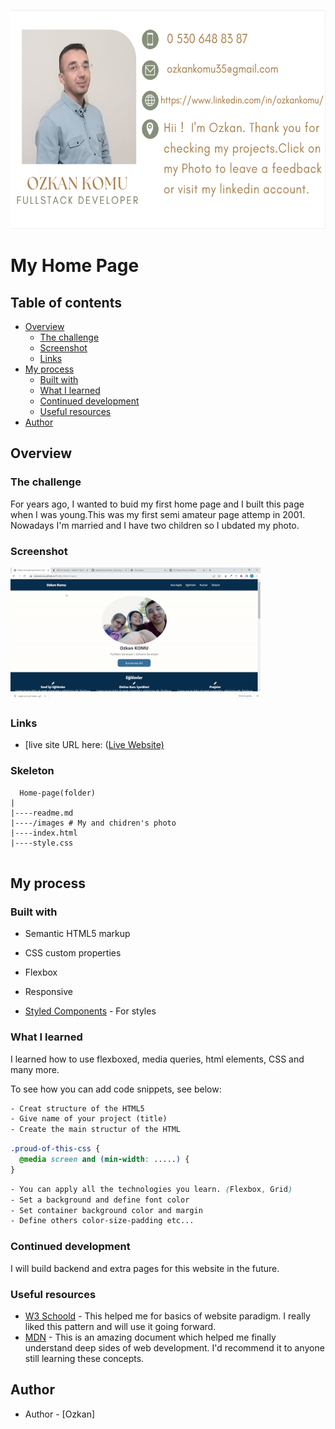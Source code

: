 <p align="left">
<a href="https://www.linkedin.com/in/ozkankomu/" target="_blank"><img src="photo1.png" alt="screenshot" width=680px height=350px></a>
</p>



# My Home Page

## Table of contents

- [Overview](#overview)
  - [The challenge](#the-challenge)
  - [Screenshot](#screenshot)
  - [Links](#links)
- [My process](#my-process)
  - [Built with](#built-with)
  - [What I learned](#what-i-learned)
  - [Continued development](#continued-development)
  - [Useful resources](#useful-resources)
- [Author](#author)



## Overview

### The challenge

For years ago, I wanted to buid my first home page and I built this page when I was young.This was my first semi amateur page attemp in 2001. Nowadays I'm married and I have two children so I ubdated my photo.  

### Screenshot

<p align="left">
<a href="https://ozkankomu.github.io/Profile_Html_Project/"><img src="Home_page.gif"></a>
</p>


### Links

- [live site URL here: ([Live Website)](https://ozkankomu.github.io/Profile_Html_Project/)

### Skeleton
```
  Home-page(folder)
|
|----readme.md        
|----/images # My and chidren's photo         
|----index.html  
|----style.css   
        
```
## My process

### Built with

- Semantic HTML5 markup
- CSS custom properties
- Flexbox
- Responsive 

- [Styled Components](https://styled-components.com/) - For styles



### What I learned

I learned how to use flexboxed, media queries, html elements, CSS and many more.

To see how you can add code snippets, see below:

```html
- Creat structure of the HTML5
- Give name of your project (title)
- Create the main structur of the HTML
```
```css
.proud-of-this-css {
  @media screen and (min-width: .....) {
}
```
```css
- You can apply all the technologies you learn. (Flexbox, Grid)
- Set a background and define font color
- Set container background color and margin
- Define others color-size-padding etc...

```


### Continued development

I will build backend and extra pages for this website in the future.


### Useful resources

- [W3 Schoold](https://www.w3schools.com/) - This helped me for basics of website paradigm. I really liked this pattern and will use it going forward.
- [MDN](https://developer.mozilla.org/en-US/) - This is an amazing document which helped me finally understand deep sides of web development. I'd recommend it to anyone still learning these concepts.



## Author

- Author - [Ozkan]
